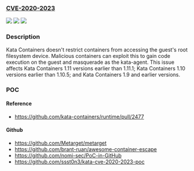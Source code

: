### [CVE-2020-2023](https://cve.mitre.org/cgi-bin/cvename.cgi?name=CVE-2020-2023)
![](https://img.shields.io/static/v1?label=Product&message=Kata%20Containers&color=blue)
![](https://img.shields.io/static/v1?label=Version&message=1.11%3C%201.11.1%20&color=brighgreen)
![](https://img.shields.io/static/v1?label=Vulnerability&message=CWE-250%20Execution%20with%20Unnecessary%20Privileges&color=brighgreen)

### Description

Kata Containers doesn't restrict containers from accessing the guest's root filesystem device. Malicious containers can exploit this to gain code execution on the guest and masquerade as the kata-agent. This issue affects Kata Containers 1.11 versions earlier than 1.11.1; Kata Containers 1.10 versions earlier than 1.10.5; and Kata Containers 1.9 and earlier versions.

### POC

#### Reference
- https://github.com/kata-containers/runtime/pull/2477

#### Github
- https://github.com/Metarget/metarget
- https://github.com/brant-ruan/awesome-container-escape
- https://github.com/nomi-sec/PoC-in-GitHub
- https://github.com/ssst0n3/kata-cve-2020-2023-poc

